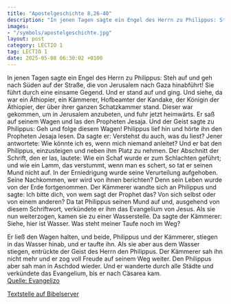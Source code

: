 ```yaml
---
title: "Apostelgeschichte 8,26-40"
description: "In jenen Tagen sagte ein Engel des Herrn zu Philippus: Steh auf und geh nach Süden auf der Straße, die von Jerusalem nach Gaza hinabführt! Sie führt durch eine einsame Gegend. Und er stand auf und ging. Und siehe, da war ein Äthiopier, ein Kämmerer, Hofbeamter der Kandake, der Kö...."
images:
- "/symbols/apostelgeschichte.jpg"
layout: post
category: LECTIO 1
tag: LECTIO 1
date: 2025-05-08 06:30:02 +0100
---
```

In jenen Tagen sagte ein Engel des Herrn zu Philippus: Steh auf und geh nach Süden auf der Straße, die von Jerusalem nach Gaza hinabführt! Sie führt durch eine einsame Gegend.
Und er stand auf und ging. Und siehe, da war ein Äthiopier, ein Kämmerer, Hofbeamter der Kandake, der Königin der Äthiopier, der über ihrer ganzen Schatzkammer stand.<!--more--> Dieser war gekommen, um in Jerusalem anzubeten,
und fuhr jetzt heimwärts. Er saß auf seinem Wagen und las den Propheten Jesaja.
Und der Geist sagte zu Philippus: Geh und folge diesem Wagen!
Philippus lief hin und hörte ihn den Propheten Jesaja lesen. Da sagte er: Verstehst du auch, was du liest?
Jener antwortete: Wie könnte ich es, wenn mich niemand anleitet? Und er bat den Philippus, einzusteigen und neben ihm Platz zu nehmen.
Der Abschnitt der Schrift, den er las, lautete: Wie ein Schaf wurde er zum Schlachten geführt; und wie ein Lamm, das verstummt, wenn man es schert, so tat er seinen Mund nicht auf.
In der Erniedrigung wurde seine Verurteilung aufgehoben. Seine Nachkommen, wer wird von ihnen berichten? Denn sein Leben wurde von der Erde fortgenommen.
Der Kämmerer wandte sich an Philippus und sagte: Ich bitte dich, von wem sagt der Prophet das? Von sich selbst oder von einem anderen?
Da tat Philippus seinen Mund auf und, ausgehend von diesem Schriftwort, verkündete er ihm das Evangelium von Jesus.
Als sie nun weiterzogen, kamen sie zu einer Wasserstelle. Da sagte der Kämmerer: Siehe, hier ist Wasser. Was steht meiner Taufe noch im Weg?

Er ließ den Wagen halten, und beide, Philippus und der Kämmerer, stiegen in das Wasser hinab, und er taufte ihn.
Als sie aber aus dem Wasser stiegen, entrückte der Geist des Herrn den Philippus. Der Kämmerer sah ihn nicht mehr und er zog voll Freude auf seinem Weg weiter.
Den Philippus aber sah man in Aschdod wieder. Und er wanderte durch alle Städte und verkündete das Evangelium, bis er nach Cäsarea kam.<br>
[Quelle: Evangelizo](https://evangeliumtagfuertag.org/DE/gospel)

[Textstelle auf Bibelserver](https://www.bibleserver.com/EU/Apostelgeschichte8,26-40)
